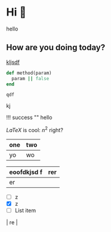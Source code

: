 # Hi 👋

hello

## How are you doing today?

[kljsdf](he)

```ruby
def method(param)
  param || false
end
```
    qdf	

kj

!!! success ""
    hello

$LaTeX$ is cool: $n^2$ right?

| one | two |
|-----|-----|
| yo | wo |

|eoofdkjsd 	f|rer  |
|--|--|
| er

 - [ ] z
 - [x] z
 - [ ] List item

 | re |


<!--stackedit_data:
eyJoaXN0b3J5IjpbMTI3ODEwMTY1XX0=
-->